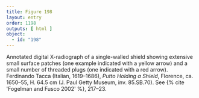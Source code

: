 ```yaml
---
title: Figure 198
layout: entry
order: 1198
outputs: [ html ]
object:
  - id: "198"
---
```


Annotated digital X-radiograph of a single-walled shield showing extensive small surface patches (one example indicated with a yellow arrow) and a small number of threaded plugs (one indicated with a red arrow). Ferdinando Tacca (Italian, 1619–1686), *Putto Holding a Shield*, Florence, ca. 1650–55, H. 64.5 cm (J. Paul Getty Museum, inv. 85.SB.70). See {% cite 'Fogelman and Fusco 2002' %}, 217–23.
